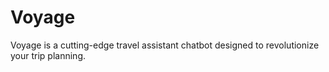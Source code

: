 # Voyage
Voyage is a cutting-edge travel assistant chatbot designed to revolutionize your trip planning.
